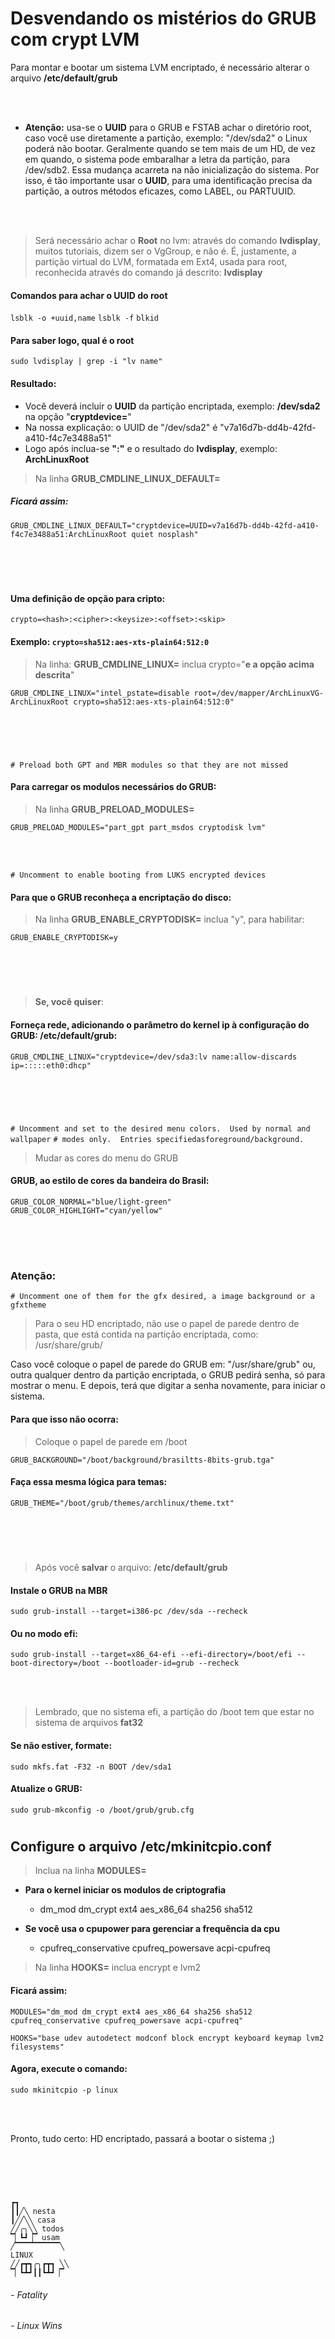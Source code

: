 # Desvendando os mistérios do GRUB com crypt LVM

Para montar e bootar um sistema LVM encriptado, é necessário alterar o arquivo **/etc/default/grub**
    
<br></br>

- **Atenção:** usa-se o **UUID** para o GRUB e FSTAB achar o diretório root, caso você use diretamente a partição, exemplo: "/dev/sda2" o Linux poderá não bootar. Geralmente quando se tem mais de um HD, de vez em quando, o sistema pode embaralhar a letra da partição, para /dev/sdb2. Essa mudança acarreta na não inicialização do sistema. Por isso, é tão importante usar o **UUID**, para uma identificação precisa da partição, a outros métodos eficazes, como LABEL, ou PARTUUID.

<br></br>

> Será necessário achar o **Root** no lvm: através do comando **lvdisplay**, muitos tutoriais, dizem ser o VgGroup, e não é. É, justamente, a partição virtual do LVM, formatada em Ext4, usada para root, reconhecida através do comando já descrito: **lvdisplay**

#### Comandos para achar o UUID do root

`lsblk -o +uuid,name`
`lsblk -f`
`blkid`

#### Para saber logo, qual é o root
`sudo lvdisplay | grep -i "lv name"`

#### Resultado:

- Você deverá incluir o **UUID** da partição encriptada, exemplo: **/dev/sda2** na opção "**cryptdevice=**"
- Na nossa explicação: o UUID de "/dev/sda2" é "v7a16d7b-dd4b-42fd-a410-f4c7e3488a51"
- Logo após inclua-se **":"** e o resultado do **lvdisplay**, exemplo: **ArchLinuxRoot**

> Na linha **GRUB_CMDLINE_LINUX_DEFAULT=**

##### Ficará assim:

````
GRUB_CMDLINE_LINUX_DEFAULT="cryptdevice=UUID=v7a16d7b-dd4b-42fd-a410-f4c7e3488a51:ArchLinuxRoot quiet nosplash"
````

<br></br>

#
#### Uma definição de opção para cripto:

    crypto=<hash>:<cipher>:<keysize>:<offset>:<skip>

#### Exemplo: `crypto=sha512:aes-xts-plain64:512:0`

> Na linha: **GRUB_CMDLINE_LINUX=** inclua crypto="**e a opção acima descrita**"

    GRUB_CMDLINE_LINUX="intel_pstate=disable root=/dev/mapper/ArchLinuxVG-ArchLinuxRoot crypto=sha512:aes-xts-plain64:512:0"

<br></br>

#
`# Preload both GPT and MBR modules so that they are not missed`

#### Para carregar os modulos necessários do GRUB:

> Na linha **GRUB_PRELOAD_MODULES=**

    GRUB_PRELOAD_MODULES="part_gpt part_msdos cryptodisk lvm"

<br></br>


`# Uncomment to enable booting from LUKS encrypted devices`

#### Para que o GRUB reconheça a encriptação do disco:

> Na linha **GRUB_ENABLE_CRYPTODISK=** inclua "y", para habilitar:

    GRUB_ENABLE_CRYPTODISK=y

<br></br>

#
> **Se, você quiser**:

#### Forneça rede, adicionando o parâmetro do kernel ip à configuração do GRUB: /etc/default/grub:

    GRUB_CMDLINE_LINUX="cryptdevice=/dev/sda3:lv name:allow-discards ip=:::::eth0:dhcp"

<br></br>

#
`# Uncomment and set to the desired menu colors.  Used by normal and wallpaper`
`# modes only.  Entries specifiedasforeground/background.`

> Mudar as cores do menu do GRUB

#### GRUB, ao estilo de cores da bandeira do **Brasil:**

````
GRUB_COLOR_NORMAL="blue/light-green"
GRUB_COLOR_HIGHLIGHT="cyan/yellow"
````

<br></br>

#
### Atenção:

`# Uncomment one of them for the gfx desired, a image background or a gfxtheme`

 > Para o seu HD encriptado, não use o papel de parede dentro de pasta, que está contida na partição encriptada, como: /usr/share/grub/
 
 Caso você coloque o papel de parede do GRUB em: "/usr/share/grub" ou, outra qualquer dentro da partição encriptada, o GRUB pedirá senha, só para mostrar o menu. E depois, terá que digitar a senha novamente, para iniciar o sistema.
 
 #### Para que isso não ocorra:
 
 > Coloque o papel de parede em /boot

    GRUB_BACKGROUND="/boot/background/brasiltts-8bits-grub.tga"

#### Faça essa mesma lógica para temas:

    GRUB_THEME="/boot/grub/themes/archlinux/theme.txt"


<br></br>

#
> Após você **salvar** o arquivo: **/etc/default/grub**


#### Instale o GRUB na MBR

    sudo grub-install --target=i386-pc /dev/sda --recheck 

#### Ou no modo efi:

    sudo grub-install --target=x86_64-efi --efi-directory=/boot/efi --boot-directory=/boot --bootloader-id=grub --recheck

<br></br>

> Lembrado, que no sistema efi, a partição do /boot tem que estar no sistema de arquivos **fat32**

#### Se não estiver, formate:

    sudo mkfs.fat -F32 -n BOOT /dev/sda1


#### Atualize o GRUB:

    sudo grub-mkconfig -o /boot/grub/grub.cfg
 
#

## Configure o arquivo /etc/mkinitcpio.conf

 > Inclua na linha **MODULES=**

- **Para o kernel iniciar os modulos de criptografia**
  - dm_mod dm_crypt ext4 aes_x86_64 sha256 sha512

- **Se você usa o cpupower para gerenciar a frequência da cpu**
  - cpufreq_conservative cpufreq_powersave acpi-cpufreq

> Na linha **HOOKS=** inclua  encrypt e lvm2


#### Ficará assim:

````
MODULES="dm_mod dm_crypt ext4 aes_x86_64 sha256 sha512 cpufreq_conservative cpufreq_powersave acpi-cpufreq"

HOOKS="base udev autodetect modconf block encrypt keyboard keymap lvm2 filesystems"
````
#### Agora, execute o comando: 

`sudo mkinitcpio -p linux`

<br></br>

Pronto, tudo certo: HD encriptado, passará a bootar o sistema ;)
#

<br></br>

```
┏┓
┃┃╱╲ nesta
┃╱╱╲╲ casa
╱╱╭╮╲╲ todos
▔▏┗┛▕▔ usam
╱▔▔▔▔▔▔▔▔▔▔╲
LINUX
╱╱┏┳┓╭╮┏┳┓ ╲╲
▔▏┗┻┛┃┃┗┻┛▕▔
```

###### - Fatality
###### - Linux Wins







